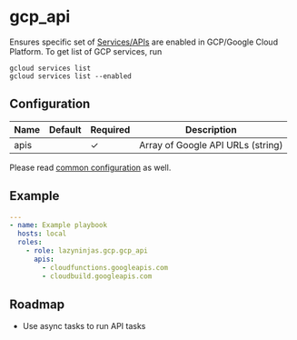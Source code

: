 # gcp_api

Ensures specific set of [Services/APIs](https://cloud.google.com/service-usage/docs/list-services) are enabled in GCP/Google Cloud Platform. To get list of GCP services, run 

```shell
gcloud services list
gcloud services list --enabled
```

## Configuration

| Name | Default | Required | Description                       |
|------|---------|----------|-----------------------------------|
| apis |         | ✓        | Array of Google API URLs (string) |

Please read [common configuration](../../README.md#Common+Configuration) as well.

## Example

```YAML
---
- name: Example playbook
  hosts: local
  roles:
    - role: lazyninjas.gcp.gcp_api
      apis:
        - cloudfunctions.googleapis.com
        - cloudbuild.googleapis.com
```

## Roadmap

* Use async tasks to run API tasks
